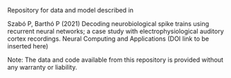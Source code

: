 Repository for data and model described in

Szabó P, Barthó P (2021) Decoding neurobiological spike trains using recurrent neural networks; a case study with electrophysiological auditory cortex recordings. Neural Computing and Applications (DOI link to be inserted here)


Note: The data and code available from this repository is provided without any warranty or liability.
